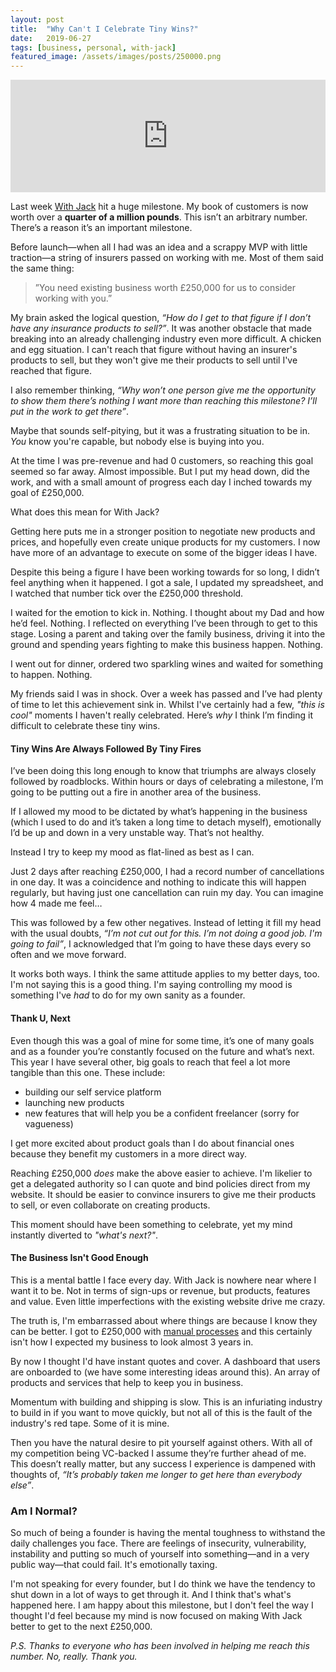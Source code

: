 ```yaml
---
layout: post
title:  "Why Can't I Celebrate Tiny Wins?"
date:   2019-06-27
tags: [business, personal, with-jack]
featured_image: /assets/images/posts/250000.png
---
```


<iframe src='https://share.transistor.fm/e/879220af' width='100%' height='180' frameborder='0' scrolling='no' seamless='true' style='width:100%; height:180px;'></iframe>

Last week <a href="https://withjack.co.uk">With Jack</a> hit a huge milestone. My book of customers is now worth over a __quarter of a million pounds__. This isn’t an arbitrary number. There’s a reason it’s an important milestone.

Before launch—when all I had was an idea and a scrappy MVP with little traction—a string of insurers passed on working with me. Most of them said the same thing:

<blockquote>”You need existing business worth £250,000 for us to consider working with you.”</blockquote>

My brain asked the logical question, _“How do I get to that figure if I don’t have any insurance products to sell?”_. It was another obstacle that made breaking into an already challenging industry even more difficult. A chicken and egg situation. I can't reach that figure without having an insurer's products to sell, but they won't give me their products to sell until I've reached that figure.

I also remember thinking, _“Why won’t one person give me the opportunity to show them there’s nothing I want more than reaching this milestone? I’ll put in the work to get there”_.

Maybe that sounds self-pitying, but it was a frustrating situation to be in. _You_ know you're capable, but nobody else is buying into you.

At the time I was pre-revenue and had 0 customers, so reaching this goal seemed so far away. Almost impossible. But I put my head down, did the work, and with a small amount of progress each day I inched towards my goal of £250,000.

What does this mean for With Jack?

Getting here puts me in a stronger position to negotiate new products and prices, and hopefully even create unique products for my customers. I now have more of an advantage to execute on some of the bigger ideas I have.

Despite this being a figure I have been working towards for so long, I didn’t feel anything when it happened. I got a sale, I updated my spreadsheet, and I watched that number tick over the £250,000 threshold.

I waited for the emotion to kick in. Nothing. I thought about my Dad and how he’d feel. Nothing. I reflected on everything I’ve been through to get to this stage. Losing a parent and taking over the family business, driving it into the ground and spending years fighting to make this business happen. Nothing.

I went out for dinner, ordered two sparkling wines and waited for something to happen. Nothing.

My friends said I was in shock. Over a week has passed and I’ve had plenty of time to let this achievement sink in. Whilst I've certainly had a few, _"this is cool"_ moments I haven't really celebrated. Here’s _why_ I think I’m finding it difficult to celebrate these tiny wins.

<h4>Tiny Wins Are Always Followed By Tiny Fires</h4>

I’ve been doing this long enough to know that triumphs are always closely followed by roadblocks. Within hours or days of celebrating a milestone, I’m going to be putting out a fire in another area of the business.

If I allowed my mood to be dictated by what’s happening in the business (which I used to do and it’s taken a long time to detach myself), emotionally I’d be up and down in a very unstable way. That’s not healthy.

Instead I try to keep my mood as flat-lined as best as I can.

Just 2 days after reaching £250,000, I had a record number of cancellations in one day. It was a coincidence and nothing to indicate this will happen regularly, but having just one cancellation can ruin my day. You can imagine how 4 made me feel…

This was followed by a few other negatives. Instead of letting it fill my head with the usual doubts, _“I’m not cut out for this. I’m not doing a good job. I'm going to fail”_, I acknowledged that I’m going to have these days every so often and we move forward.

It works both ways. I think the same attitude applies to my better days, too. I'm not saying this is a good thing. I'm saying controlling my mood is something I've _had_ to do for my own sanity as a founder.

<h4>Thank U, Next</h4>

Even though this was a goal of mine for some time, it’s one of many goals and as a founder you’re constantly focused on the future and what’s next. This year I have several other, big goals to reach that feel a lot more tangible than this one. These include:

- building our self service platform
- launching new products
- new features that will help you be a confident freelancer (sorry for vagueness)

I get more excited about product goals than I do about financial ones because they benefit my customers in a more direct way. 

Reaching £250,000 _does_ make the above easier to achieve. I'm likelier to get a delegated authority so I can quote and bind policies direct from my website. It should be easier to convince insurers to give me their products to sell, or even collaborate on creating products.

This moment should have been something to celebrate, yet my mind instantly diverted to _"what's next?"_.

<h4>The Business Isn't Good Enough</h4>

This is a mental battle I face every day. With Jack is nowhere near where I want it to be. Not in terms of sign-ups or revenue, but products, features and value. Even little imperfections with the existing website drive me crazy.

The truth is, I'm embarrassed about where things are because I know they can be better. I got to £250,000 with <a href="/minimum-viable-process">manual processes</a> and this certainly isn't how I expected my business to look almost 3 years in.

By now I thought I'd have instant quotes and cover. A dashboard that users are onboarded to (we have some interesting ideas around this). An array of products and services that help to keep you in business.

Momentum with building and shipping is slow. This is an infuriating industry to build in if you want to move quickly, but not all of this is the fault of the industry's red tape. Some of it is mine.

Then you have the natural desire to pit yourself against others. With all of my competition being VC-backed I assume they’re further ahead of me. This doesn’t really matter, but any success I experience is dampened with thoughts of, _“It’s probably taken me longer to get here than everybody else”_.

<h3>Am I Normal?</h3>

So much of being a founder is having the mental toughness to withstand the daily challenges you face. There are feelings of insecurity, vulnerability, instability and putting so much of yourself into something—and in a very public way—that could fail. It's emotionally taxing.

I'm not speaking for every founder, but I do think we have the tendency to shut down in a lot of ways to get through it. And I think that's what's happened here. I am happy about this milestone, but I don't feel the way I thought I'd feel because my mind is now focused on making With Jack better to get to the next £250,000.

_P.S. Thanks to everyone who has been involved in helping me reach this number. No, really. Thank you._
